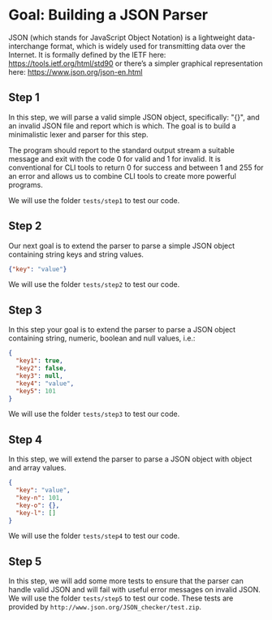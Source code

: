 # Goal: Building a JSON Parser

JSON (which stands for JavaScript Object Notation) is a lightweight data-interchange format, which is widely used for transmitting data over the Internet. It is formally defined by the IETF here: <https://tools.ietf.org/html/std90> or there’s a simpler graphical representation here: <https://www.json.org/json-en.html>

## Step 1

In this step, we will parse a valid simple JSON object, specifically: "{}", and an invalid JSON file and report which is which.
The goal is to build a minimalistic lexer and parser for this step.

The program should report to the standard output stream a suitable message and exit with the code 0 for valid and 1 for invalid. It is conventional for CLI tools to return 0 for success and between 1 and 255 for an error and allows us to combine CLI tools to create more powerful programs.

We will use the folder `tests/step1` to test our code.

## Step 2

Our next goal is to extend the parser to parse a simple JSON object containing string keys and string values.

```json
{"key": "value"}
```

We will use the folder `tests/step2` to test our code.

## Step 3

In this step your goal is to extend the parser to parse a JSON object containing string, numeric, boolean and null values, i.e.:

```json
{
  "key1": true,
  "key2": false,
  "key3": null,
  "key4": "value",
  "key5": 101
}
```

We will use the folder `tests/step3` to test our code.

## Step 4

In this step, we will extend the parser to parse a JSON object with object and array values.

```json
{
  "key": "value",
  "key-n": 101,
  "key-o": {},
  "key-l": []
}
```

We will use the folder `tests/step4` to test our code.

## Step 5

In this step, we will add some more tests to ensure that the parser can handle valid JSON and will fail with useful error messages on invalid JSON.
We will use the folder `tests/step5` to test our code. These tests are provided by `http://www.json.org/JSON_checker/test.zip`.
